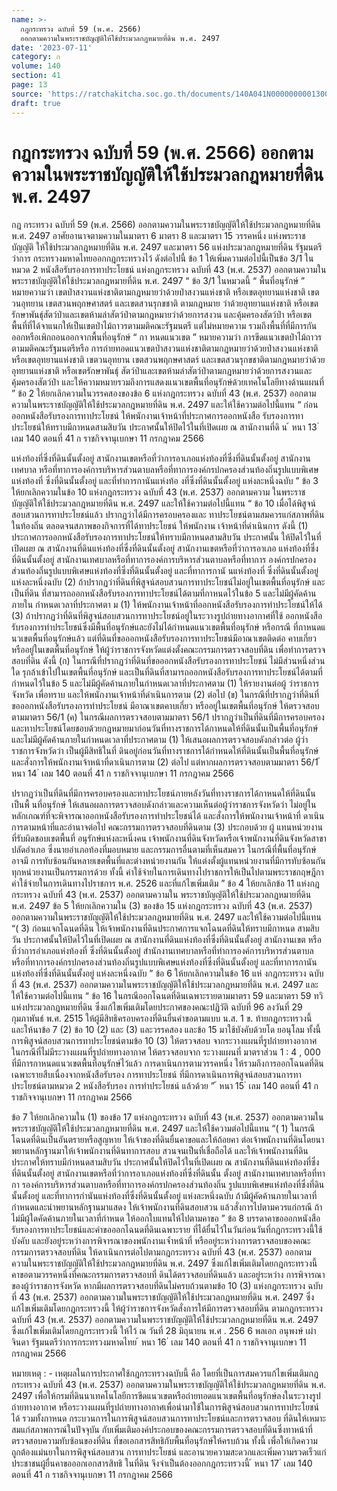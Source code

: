 ```yaml
---
name: >-
  กฎกระทรวง ฉบับที่ 59 (พ.ศ. 2566)
  ออกตามความในพระราชบัญญัติให้ใช้ประมวลกฎหมายที่ดิน พ.ศ. 2497
date: '2023-07-11'
category: ก
volume: 140
section: 41
page: 13
source: 'https://ratchakitcha.soc.go.th/documents/140A041N0000000001300.pdf'
draft: true
---
```


# กฎกระทรวง ฉบับที่ 59 (พ.ศ. 2566) ออกตามความในพระราชบัญญัติให้ใช้ประมวลกฎหมายที่ดิน พ.ศ. 2497

กฎ กระทรวง ฉบับที่ 59 (พ.ศ. 2566) ออกตามความในพระราชบัญญัติให้ใช้ประมวลกฎหมายที่ดิน พ.ศ. 2497 อาศัยอานาจตามความในมาตรา 6 มาตรา 8 และมาตรา 15 วรรคหนึ่ง แห่งพระราชบัญญัติ ให้ใช้ประมวลกฎหมายที่ดิน พ.ศ. 2497 และมาตรา 56 แห่งประมวลกฎหมายที่ดิน รัฐมนตรีว่าการ กระทรวงมหาดไทยออกกฎกระทรวงไว้ ดังต่อไปนี้ ข้อ 1 ให้เพิ่มความต่อไปนี้เป็นข้อ 3/1 ในหมวด 2 หนังสือรับรองการทาประโยชน์ แห่งกฎกระทรวง ฉบับที่ 43 (พ.ศ. 2537) ออกตามความในพระราชบัญญัติให้ใช้ประมวลกฎหมายที่ดิน พ.ศ. 2497 “ ข้อ 3/1 ในหมวดนี้ “ พื้นที่อนุรักษ์ ” หมายความว่า เขตป่าสงวนแห่งชาติตามกฎหมายว่าด้วยป่าสงวนแห่งชาติ หรือเขตอุทยานแห่งชาติ เขตวนอุทยาน เขตสวนพฤกษศาสตร์ และเขตสวนรุกขชาติ ตามกฎหมาย ว่าด้วยอุทยานแห่งชาติ หรือเขตรักษาพันธุ์สัตว์ป่าและเขตห้ามล่าสัตว์ป่าตามกฎหมายว่าด้วยการสงวน และคุ้มครองสัตว์ป่า หรือเขตพื้นที่ที่ได้จาแนกให้เป็นเขตป่าไม้ถาวรตามมติคณะรัฐมนตรี แต่ไม่หมายความ รวมถึงพื้นที่ที่มีการกันออกหรือเพิกถอนออกจากพื้นที่อนุรักษ์ “ กา หนดแนวเขต ” หมายความว่า การขีดแนวเขตป่าไม้ถาวรตามมติคณะรัฐมนตรีหรือ การถ่ายทอดแนวเขตป่าสงวนแห่งชาติตามกฎหมายว่าด้วยป่าสงวนแห่งชาติ หรือเขตอุทยานแห่งชาติ เขตวนอุทยาน เขตสวนพฤกษศาสตร์ และเขตสวนรุกขชาติตามกฎหมายว่าด้วยอุทยานแห่งชาติ หรือเขตรักษาพันธุ์ สัตว์ป่าและเขตห้ามล่าสัตว์ป่าตามกฎหมายว่าด้วยการสงวนและคุ้มครองสัตว์ป่า และให้ความหมายรวมถึงการแสดงแนวเขตพื้นที่อนุรักษ์ด้วยเทคโนโลยีทางด้านแผนที่ ” ข้อ 2 ให้ยกเลิกความในวรรคสองของข้อ 6 แห่งกฎกระทรวง ฉบับที่ 43 (พ.ศ. 2537) ออกตามความในพระราชบัญญัติให้ใช้ประมวลกฎหมายที่ดิน พ.ศ. 2497 และให้ใช้ความต่อไปนี้แทน “ ก่อนออกหนังสือรับรองการทาประโยชน์ ให้พนักงานเจ้าหน้าที่ประกาศการออกหนังสือ รับรองการทาประโยชน์ให้ทราบมีกาหนดสามสิบวัน ประกาศนั้นให้ปิดไว้ในที่เปิดเผย ณ สานักงานที่ดิ น ้ หนา 13 ่ เลม 140 ตอนที่ 41 ก ราชกิจจานุเบกษา 11 กรกฎาคม 2566

แห่งท้องที่ซึ่งที่ดินนั้นตั้งอยู่ สานักงานเขตหรือที่ว่าการอาเภอแห่งท้องที่ซึ่งที่ดินนั้นตั้งอยู่ สานักงานเทศบาล หรือที่ทาการองค์การบริหารส่วนตาบลหรือที่ทาการองค์กรปกครองส่วนท้องถิ่นรูปแบบพิเศษแห่งท้องที่ ซึ่งที่ดินนั้นตั้งอยู่ และที่ทำการกานันแห่งท้อ งที่ซึ่งที่ดินนั้นตั้งอยู่ แห่งละหนึ่งฉบับ ” ข้อ 3 ให้ยกเลิกความในข้อ 10 แห่งกฎกระทรวง ฉบับที่ 43 (พ.ศ. 2537) ออกตามความ ในพระราชบัญญัติให้ใช้ประมวลกฎหมายที่ดิน พ.ศ. 2497 และให้ใช้ความต่อไปนี้แทน “ ข้อ 10 เมื่อได้พิสูจน์สอบสวนการทาประโยชน์แล้ว ปรากฏว่าได้มีการครอบครองและ ทาประโยชน์ตามสมควรแก่สภาพที่ดินในท้องถิ่น ตลอดจนสภาพของกิจการที่ได้ทาประโยชน์ ให้พนักงาน เจ้าหน้าที่ดำเนินการ ดังนี้ (1) ประกาศการออกหนังสือรับรองการทาประโยชน์ให้ทราบมีกาหนดสามสิบวัน ประกาศนั้น ให้ปิดไว้ในที่เปิดเผย ณ สานักงานที่ดินแห่งท้องที่ซึ่งที่ดินนั้นตั้งอยู่ สานักงานเขตหรือที่ว่าการอาเภอ แห่งท้องที่ซึ่งที่ดินนั้นตั้งอยู่ สานักงานเทศบาลหรือที่ทาการองค์การบริหารส่วนตาบลหรือที่ทาการ องค์กรปกครองส่วนท้องถิ่นรูปแบบพิเศษแห่งท้องที่ซึ่งที่ดินนั้นตั้งอยู่ และที่ทาการกานั นแห่งท้องที่ ซึ่งที่ดินนั้นตั้งอยู่ แห่งละหนึ่งฉบับ (2) ถ้าปรากฏว่าที่ดินที่พิสูจน์สอบสวนการทาประโยชน์ไม่อยู่ในเขตพื้นที่อนุรักษ์ และเป็นที่ดิน ที่สามารถออกหนังสือรับรองการทาประโยชน์ได้ตามที่กาหนดไว้ในข้อ 5 และไม่มีผู้คัดค้านภายใน กำหนดเวลาที่ประกาศตา ม (1) ให้พนักงานเจ้าหน้าที่ออกหนังสือรับรองการทำประโยชน์ให้ได้ (3) ถ้าปรากฏว่าที่ดินที่พิสูจน์สอบสวนการทาประโยชน์อยู่ในระวางรูปถ่ายทางอากาศที่ใช้ ออกหนังสือรับรองการทำประโยชน์ซึ่งมีพื้นที่อนุรักษ์และยังไม่ได้กำหนดแนวเขตพื้นที่อนุรักษ์ หรือกรณี ที่กาหนดแ นวเขตพื้นที่อนุรักษ์แล้ว แต่ที่ดินที่ขอออกหนังสือรับรองการทาประโยชน์มีอาณาเขตติดต่อ คาบเกี่ยว หรืออยู่ในเขตพื้นที่อนุรักษ์ ให้ผู้ว่าราชการจังหวัดแต่งตั้งคณะกรรมการตรวจสอบที่ดิน เพื่อทำการตรวจสอบที่ดิน ดังนี้ (ก) ในกรณีที่ปรากฏว่าที่ดินที่ขอออกหนังสือรับรองการทาประโยชน์ ไม่มีส่วนหนึ่งส่วนใด รุกล้าเข้าไปในเขตพื้นที่อนุรักษ์ และเป็นที่ดินที่สามารถออกหนังสือรับรองการทาประโยชน์ได้ตามที่ กำหนดไว้ในข้อ 5 และไม่มีผู้คัดค้านภายในกำหนดเวลาที่ประกาศตาม (1) ให้รายงานต่อผู้ ว่าราชการจังหวัด เพื่อทราบ และให้พนักงานเจ้าหน้าที่ดำเนินการตาม (2) ต่อไป (ข) ในกรณีที่ปรากฏว่าที่ดินที่ขอออกหนังสือรับรองการทำประโยชน์ มีอาณาเขตคาบเกี่ยว หรืออยู่ในเขตพื้นที่อนุรักษ์ ให้ตรวจสอบตามมาตรา 56/1 (ค) ในกรณีผลการตรวจสอบตามมาตรา 56/1 ปรากฏว่าเป็นที่ดินที่มีการครอบครอง และทาประโยชน์โดยชอบด้วยกฎหมายมาก่อนวันที่ทางราชการได้กาหนดให้ที่ดินนั้นเป็นพื้นที่อนุรักษ์ และไม่มีผู้คัดค้านภายในกำหนดเวลาที่ประกาศตาม (1) ให้เสนอผลการตรวจสอบดังกล่าวต่อ ผู้ว่าราชการจังหวัดว่า เป็นผู้มีสิทธิในที่ ดินอยู่ก่อนวันที่ทางราชการได้กำหนดให้ที่ดินนั้นเป็นพื้นที่อนุรักษ์ และสั่งการให้พนักงานเจ้าหน้าที่ดาเนินการตาม (2) ต่อไป แต่หากผลการตรวจสอบตามมาตรา 56/1 ้ หนา 14 ่ เลม 140 ตอนที่ 41 ก ราชกิจจานุเบกษา 11 กรกฎาคม 2566

ปรากฏว่าเป็นที่ดินที่มีการครอบครองและทาประโยชน์ภายหลังวันที่ทางราชการได้กาหนดให้ที่ดินนั้น เป็นพื้ นที่อนุรักษ์ ให้เสนอผลการตรวจสอบดังกล่าวและความเห็นต่อผู้ว่าราชการจังหวัดว่า ไม่อยู่ใน หลักเกณฑ์ที่จะพิจารณาออกหนังสือรับรองการทำประโยชน์ได้ และสั่งการให้พนักงานเจ้าหน้าที่ ดาเนินการตามหน้าที่และอำนาจต่อไป คณะกรรมการตรวจสอบที่ดินตาม (3) ประกอบด้วย ผู้ แทนหน่วยงานที่รับผิดชอบเขตพื้นที่ อนุรักษ์แห่งละหนึ่งคน เจ้าพนักงานที่ดินจังหวัดหรือเจ้าพนักงานที่ดินจังหวัดสาขา ปลัดอำเภอ ซึ่งนายอำเภอท้องที่มอบหมาย และกรรมการอื่นตามที่เห็นสมควร ในกรณีที่พื้นที่อนุรักษ์อาจมี การทับซ้อนกันหลายเขตพื้นที่และต่างหน่วยงานกัน ให้แต่งตั้งผู้แทนหน่วยงานที่มีการทับซ้อนกัน ทุกหน่วยงานเป็นกรรมการด้วย ทั้งนี้ ค่าใช้จ่ายในการเดินทางไปราชการให้เป็นไปตามพระราชกฤษฎีกา ค่าใช้จ่ายในการเดินทางไปราชการ พ.ศ. 2526 และที่แก้ไขเพิ่มเติม ” ข้อ 4 ให้ยกเลิกข้อ 11 แห่งกฎกระทรวง ฉบับที่ 43 (พ.ศ. 2537) ออกตามความใน พระราชบัญญัติให้ใช้ประมวลกฎหมายที่ดิน พ.ศ. 2497 ข้อ 5 ให้ยกเลิกความใน (3) ของข้อ 15 แห่งกฎกระทรวง ฉบับที่ 43 (พ.ศ. 2537) ออกตามความในพระราชบัญญัติให้ใช้ประมวลกฎหมายที่ดิน พ.ศ. 2497 และให้ใช้ความต่อไปนี้แทน “( 3) ก่อนแจกโฉนดที่ดิน ให้เจ้าพนักงานที่ดินประกาศการแจกโฉนดที่ดินให้ทราบมีกาหนด สามสิบวัน ประกาศนั้นให้ปิดไว้ในที่เปิดเผย ณ สานักงานที่ดินแห่งท้องที่ซึ่งที่ดินนั้นตั้งอยู่ สานักงานเขต หรือที่ว่าการอำเภอแห่งท้องที่ ซึ่งที่ดินนั้นตั้งอยู่ สำนักงานเทศบาลหรือที่ทำการองค์การบริหารส่วนตาบล หรือที่ทาการองค์กรปกครองส่วนท้องถิ่นรูปแบบพิเศษแห่งท้องที่ซึ่งที่ดินนั้นตั้งอยู่ และที่ทาการกานัน แห่งท้องที่ซึ่งที่ดินนั้นตั้งอยู่ แห่งละหนึ่งฉบับ ” ข้อ 6 ให้ยกเลิกความในข้อ 16 แห่ งกฎกระทรวง ฉบับที่ 43 (พ.ศ. 2537) ออกตามความในพระราชบัญญัติให้ใช้ประมวลกฎหมายที่ดิน พ.ศ. 2497 และให้ใช้ความต่อไปนี้แทน “ ข้อ 16 ในกรณีออกโฉนดที่ดินเฉพาะรายตามมาตรา 59 และมาตรา 59 ทวิ แห่งประมวลกฎหมายที่ดิน ซึ่งแก้ไขเพิ่มเติมโดยประกาศของคณะปฏิวัติ ฉบับที่ 96 ลงวันที่ 29 กุมภาพันธ์ พ.ศ. 2515 ให้ผู้มีสิทธิครอบครองที่ดินยื่นคำขอตามแบบ น.ส. 1 ข. ท้ายกฎกระทรวงนี้ และให้นาข้อ 7 (2) ข้อ 10 (2) และ (3) และวรรคสอง และข้อ 15 มาใช้บังคับด้วยโด ยอนุโลม ทั้งนี้ การพิสูจน์สอบสวนการทาประโยชน์ตามข้อ 10 (3) ให้ตรวจสอบ จากระวางแผนที่รูปถ่ายทางอากาศ ในกรณีที่ไม่มีระวางแผนที่รูปถ่ายทางอากาศ ให้ตรวจสอบจาก ระวางแผนที่ มาตราส่วน 1 : 4 , 000 ที่มีการกาหนดแนวเขตพื้นที่อนุรักษ์ไว้แล้ว การดาเนินการตามวรรคหนึ่ง ให้รวมถึงการออกโฉนดที่ดินเฉพาะรายสืบเนื่องจากหนังสือรับรอง การทาประโยชน์ ที่มีการดาเนินการพิสูจน์สอบสวนการทาประโยชน์ตามหมวด 2 หนังสือรับรอง การทำประโยชน์ แล้วด้วย ” ้ หนา 15 ่ เลม 140 ตอนที่ 41 ก ราชกิจจานุเบกษา 11 กรกฎาคม 2566

ข้อ 7 ให้ยกเลิกความใน (1) ของข้อ 17 แห่งกฎกระทรวง ฉบับที่ 43 (พ.ศ. 2537) ออกตามความในพระราชบัญญัติให้ใช้ประมวลกฎหมายที่ดิน พ.ศ. 2497 และให้ใช้ความต่อไปนี้แทน “( 1) ในกรณีโฉนดที่ดินเป็นอันตรายหรือสูญหาย ให้เจ้าของที่ดินยื่นคาขอและให้ถ้อยคา ต่อเจ้าพนักงานที่ดินโดยนาพยานหลักฐานมาให้เจ้าพนักงานที่ดินทาการสอบ สวนจนเป็นที่เชื่อถือได้ และให้เจ้าพนักงานที่ดินประกาศให้ทราบมีกำหนดสามสิบวัน ประกาศนั้นให้ปิดไว้ในที่เปิดเผย ณ สานักงานที่ดินแห่งท้องที่ซึ่งที่ดินนั้นตั้งอยู่ สานักงานเขตหรือที่ว่าการอาเภอแห่งท้องที่ซึ่งที่ดินนั้น ตั้งอยู่ สานักงานเทศบาลหรือที่ทากา รองค์การบริหารส่วนตาบลหรือที่ทาการองค์กรปกครองส่วนท้องถิ่น รูปแบบพิเศษแห่งท้องที่ซึ่งที่ดินนั้นตั้งอยู่ และที่ทาการกำนันแห่งท้องที่ซึ่งที่ดินนั้นตั้งอยู่ แห่งละหนึ่งฉบับ ถ้ามีผู้คัดค้านภายในเวลาที่กำหนดและนำพยานหลักฐานมาแสดง ให้เจ้าพนักงานที่ดินสอบสวน แล้วสั่งการไปตามควรแก่กรณี ถ้าไม่มีผู้ใดคัดค้านภายในเวลาที่กำหนด ให้ออกใบแทนให้ไปตามคาขอ ” ข้อ 8 บรรดาคาขอออกหนังสือรับรองการทาประโยชน์และคำขอออกโฉนดที่ดินเฉพาะราย ที่ได้ยื่นไว้ในวันก่อนวันที่กฎกระทรวงนี้ใช้บังคับ และยังอยู่ระหว่างการพิจารณาของพนักงานเจ้ำหน้าที่ หรืออยู่ระหว่างการตรวจสอบของคณะกรรมการตรวจสอบที่ดิน ให้ดาเนินการต่อไปตามกฎกระทรวง ฉบับที่ 43 (พ.ศ. 2537) ออกตามความในพระราชบัญญัติให้ใช้ประมวลกฎหมายที่ดิน พ.ศ. 2497 ซึ่งแก้ไขเพิ่มเติมโดยกฎกระทรวงนี้ คาขอตามวรรคหนึ่งที่คณะกรรมการตรวจสอบที่ ดินได้ตรวจสอบที่ดินแล้ว และอยู่ระหว่าง การพิจารณาของผู้ว่าราชการจังหวัด หากมีผลการตรวจสอบที่ดินไม่ครบถ้วนตามข้อ 10 (3) แห่งกฎกระทรวง ฉบับที่ 43 (พ.ศ. 2537) ออกตามความในพระราชบัญญัติให้ใช้ประมวลกฎหมายที่ดิน พ.ศ. 2497 ซึ่งแก้ไขเพิ่มเติมโดยกฎกระทรวงนี้ ให้ผู้ว่าราชการจังหวัดสั่งการให้มีการตรวจสอบที่ดิน ตามกฎกระทรวง ฉบับที่ 43 (พ.ศ. 2537) ออกตามความในพระราชบัญญัติให้ใช้ประมวลกฎหมายที่ดิน พ.ศ. 2497 ซึ่งแก้ไขเพิ่มเติมโดยกฎกระทรวงนี้ ให้ไว้ ณ วันที่ 28 มิถุนายน พ.ศ . 256 6 พลเอก อนุพงษ์ เผ่าจินดา รัฐมนตรีว่าการกระทรวงมหาดไทย ้ หนา 16 ่ เลม 140 ตอนที่ 41 ก ราชกิจจานุเบกษา 11 กรกฎาคม 2566

หมายเหตุ : - เหตุผลในการประกาศใช้กฎกระทรวงฉบับนี้ คือ โดยที่เป็นการสมควรแก้ไขเพิ่มเติมกฎกระทรวง ฉบับที่ 43 (พ.ศ. 2537) ออกตามความในพระราชบัญญัติให้ใช้ประมวลกฎหมายที่ดิน พ.ศ. 2497 เพื่อให้กรมที่ดินนาเทคโนโลยีการขีดแนวเขตหรือถ่ายทอดแนวเขตพื้นที่อนุรักษ์ลงในระวางรูปถ่ายทางอากาศ หรือระวางแผนที่รูปถ่ายทางอากาศเพื่อนำมาใช้ในการพิสูจน์สอบสวนการทาประโยชน์ได้ รวมทั้งกาหนด กระบวนการในการพิสูจน์สอบสวนการทาประโยชน์และการตรวจสอบ ที่ดินให้เหมาะสมแก่สภาพการณ์ในปัจจุบัน กับเพิ่มเติมองค์ประกอบของคณะกรรมการตรวจสอบที่ดินซึ่งทาหน้าที่ตรวจสอบความทับซ้อนของที่ดิน ที่ขอเอกสารสิทธิกับพื้นที่อนุรักษ์ให้ครบถ้วน ทั้งนี้ เพื่อให้เกิดความถูกต้องแม่นยาในการพิสูจน์สอบสวน การทาประโยชน์ และอานวยความสะดวกและเพิ่มความรวดเร็วแก่ประชาชนผู้ยื่นคาขอออกเอกสารสิทธิ ในที่ดิน จึงจำเป็นต้องออกกฎกระทรวงนี้ ้ หนา 17 ่ เลม 140 ตอนที่ 41 ก ราชกิจจานุเบกษา 11 กรกฎาคม 2566
